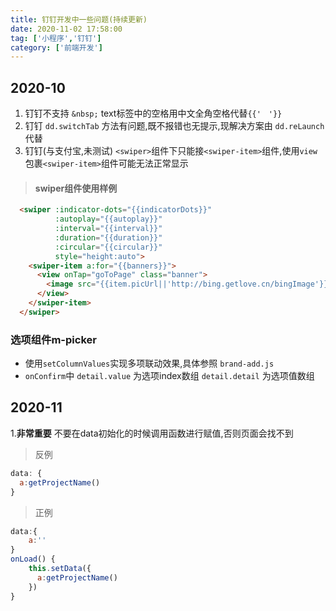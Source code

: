 ```yaml
---
title: 钉钉开发中一些问题(持续更新)
date: 2020-11-02 17:58:00
tag: ['小程序','钉钉']
category: ['前端开发']
---
```


2020-10
------------
1. 钉钉不支持 `&nbsp;` text标签中的空格用中文全角空格代替`{{'　'}}`
2. 钉钉 `dd.switchTab` 方法有问题,既不报错也无提示,现解决方案由 `dd.reLaunch` 代替
3. 钉钉(与支付宝,未测试) `<swiper>`组件下只能接`<swiper-item>`组件,使用`view`包裹`<swiper-item>`组件可能无法正常显示
>#### swiper组件使用样例
```html
  <swiper :indicator-dots="{{indicatorDots}}"
          :autoplay="{{autoplay}}"
          :interval="{{interval}}"
          :duration="{{duration}}"
          :circular="{{circular}}"
          style="height:auto">
    <swiper-item a:for="{{banners}}">
      <view onTap="goToPage" class="banner">
        <image src="{{item.picUrl||'http://bing.getlove.cn/bingImage'}}" mode="widthFix" class="banner-image"/>
      </view>
    </swiper-item>
  </swiper>
```
### 选项组件m-picker
- 使用`setColumnValues`实现多项联动效果,具体参照 `brand-add.js`
- `onConfirm`中 `detail.value` 为选项index数组 `detail.detail` 为选项值数组

2020-11
---
1.**非常重要** 不要在data初始化的时候调用函数进行赋值,否则页面会找不到
>反例
```js
data: {
  a:getProjectName()
}
```
>正例
```js
data:{
    a:''
}
onLoad() {
    this.setData({
      a:getProjectName()
    })
}
```
